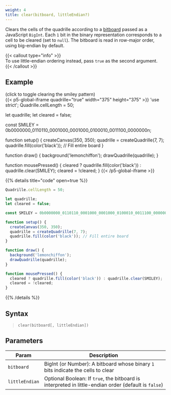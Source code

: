 ```yaml
---
weight: 4
title: clear(bitboard, littleEndian?)
---
```


Clears the cells of the quadrille according to a [bitboard](https://en.wikipedia.org/wiki/Bitboard) passed as a JavaScript `BigInt`. Each `1` bit in the binary representation corresponds to a cell to be cleared (set to `null`). The bitboard is read in row-major order, using big-endian by default.

{{< callout type="info" >}}  
To use little-endian ordering instead, pass `true` as the second argument.  
{{< /callout >}}

## Example

(click to toggle clearing the smiley pattern)  
{{< p5-global-iframe quadrille="true" width="375" height="375" >}}
'use strict';
Quadrille.cellLength = 50;

let quadrille;
let cleared = false;

const SMILEY = 0b0000000_0110110_0001000_0001000_0100010_0011100_0000000n;

function setup() {
  createCanvas(350, 350);
  quadrille = createQuadrille(7, 7);
  quadrille.fill(color('black')); // Fill entire board
}

function draw() {
  background('lemonchiffon');
  drawQuadrille(quadrille);
}

function mousePressed() {
  cleared ? quadrille.fill(color('black')) : quadrille.clear(SMILEY);
  cleared = !cleared;
}
{{< /p5-global-iframe >}}

{{% details title="code" open=true %}}
```js
Quadrille.cellLength = 50;

let quadrille;
let cleared = false;

const SMILEY = 0b0000000_0110110_0001000_0001000_0100010_0011100_0000000n;

function setup() {
  createCanvas(350, 350);
  quadrille = createQuadrille(7, 7);
  quadrille.fill(color('black')); // Fill entire board
}

function draw() {
  background('lemonchiffon');
  drawQuadrille(quadrille);
}

function mousePressed() {
  cleared ? quadrille.fill(color('black')) : quadrille.clear(SMILEY);
  cleared = !cleared;
}
````

{{% /details %}}

## Syntax

> `clear(bitboard[, littleEndian])`

## Parameters

| Param          | Description                                                                                          |
| -------------- | ---------------------------------------------------------------------------------------------------- |
| `bitboard`     | BigInt (or Number): A bitboard whose binary `1` bits indicate the cells to clear                     |
| `littleEndian` | Optional Boolean: If `true`, the bitboard is interpreted in little-endian order (default is `false`) |